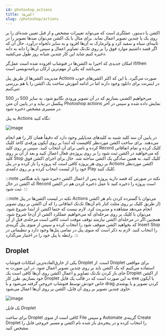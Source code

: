 ```yaml
---
id: photoshop_actions
title: اکشن‌ها
slug: /photoshop/actions
---
```


اکشن یا دستور، عملگری است که می‌تواند تغییرات مشخص و از قبل تعیین شده‌ای را بر روی یک یا چندین تصویر اعمال نماید. برای مثال با یک اکشن می‌توان صدها تصویر را در ثانیه‌ای سیاه و سفید کرد و واترمارک به آن‌ها افزود و به سایز دلخواه درآورد. حال آن که اگر قصد داشتیم موارد فوق را بر روی تک‌تک تصاویر اعمال و سپس آن‌ها را دانه به دانه ذخیره کنیم شاید این کار چندین شبانه روز طول می‌کشید.

امکان جدیدی که اخیرا به اکشن‌ها در فتوشاپ افزوده شده است عمل‌گر if/then می‌باشد که یکی از مهم‌ترین ارکان برنامه‌نویسی است.

مدیریت اکشن‌ها از طریق پنل Actions صورت می‌گیرد. با این که اکثر اکشن‌های خوب در اینترنت برای دانلود وجود دارند اما در ادامه آموزش ساخت یک اکشن را با هم بررسی می‌کنیم:

می‌خواهیم اکشنی بسازیم که در آن تصویر ورودی نگاتیو شود، به سایز 500 در 500 پیکسل در بیاید و در پایین آن متن Photoshop actions نمایش داده شده و سپس در آخر در مسیری مشخص ذخیره شود.

به پنل Actions نگاه کنید:

![image](/img/photoshop_actions_panel.png)

در پایین آن سه کلید شبیه به کلیدهای مدیاپلیر وجود دارد که دقیقاً همان کار را هم انجام می‌دهند. برای ساخت اکشن موردنظر کافیست که ابتدا بر روی آیکون ورقه‌ی کاغذ کلیک کرده و نامی برای آن انتخاب کنید. سپس بر روی کلید Record کلیک کرده و تمام اتفاقاتی که می‌خواهید در اکشن ثبت شود را بر روی پروژه‌ی فعال اعمال کنید و بعد از آن بر روی کلید Stop کلیک کنید. به همین سادگی یک اکشن ساخته شد. حال برای اجرای اکشن فوق بر روی هر پروژه کافی است که پروژه را باز کرده و در پنل Actions اکشن موردنظر خود را از لیست انتخاب کرده و بر روی دکمه‌ی Play کلیک کنید.

:::note نکته
در صورتی که قصد دارید پروژه پس از اعمال اکشن ذخیره شود باید هنگامی که اکشن در حال Record است پروژه را ذخیره کنید تا عمل ذخیره کردن هم در اکشن ثبت شود.
:::

:::note نکته
در لیست اکشن‌ها در پنل Actions می‌توان با گسترده کردن نام هر اکشن (از طریق کلیک بر روی مثلث کنار نام آن‌ها) تک‌تک اتفاقاتی را که آن اکشن بر روی تصویر انجام می‌دهد مشاهده و مدیریت کرد. لازم نیست که حتما اکشن از ابتدا شروع شود. می‌توان با کلیک بر روی مرحله‌ای که می‌خواهیم عملکرد اکشن از آن‌جا شروع شود. همچنین اگر در مرحله‌ای اکشن نیازمند توقف موقت است کافی است مرحله‌ی قبل از آن که بخواهید اکشن متوقف شود را انتخاب کرده و سپس از منوی پنل گزینه‌ی Insert Stop را انتخاب کنید. لازم به ذکر است که منوی پنل در تمامی پنل‌ها وجود دارد و تنظیماتی در رابطه با پنل خود را در اختیار می‌گذارد.
:::

## Droplet

یکی از خارق‌العاده‌ترین امکانات فتوشاپ Droplet است. از Droplet برای مواقعی استفاده می‌کنیم که یک اکشن باید بر روی چندین تصویر اعمال شود. در این صورت به جای باز کردن تک‌تک تصاویر و اعمال اکشن روی آن‌ها کافی است یک Droplet از اکشن خود بسازیم. طرز کار Droplet به این صورت است که در قالب یک فایل exe با آیکون خاض خودش توسط فتوشاپ خروجی گرفته می‌شود و با drag کردن تصویر و یا پوشه‌ی حاوی چندین تصویر بر روی آن فایل، اکشن بر روی آن‌ها اعمال می‌شود.

![image](/img/photoshop_droplet_file.png)

*یک فایل Droplet*

برای ساخت Droplet کافی است از منوی File و سپس Automate گزینه‌ی Create Droplet را انتخاب کرده و در پنجره‌ی باز شده نام اکشن و مسیر خروجی فایل را مشخص کنید.